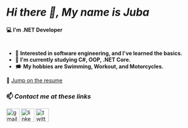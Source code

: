 # *Hi there 👋, My name is Juba*  
#### 💻 I'm .NET Developer 
#
- 🔭 **Interested in software engineering, and I've learned the basics.**
- 🧠 **I'm currently studying C#, OOP, .NET Core.**
- 🗯️ **My hobbies are Swimming, Workout, and Motorcycles.**


📄 [Jump on the resume](https://github.com/juba97/Resume)

### 📫 *Contact me at these links*
[<img src='https://upload.wikimedia.org/wikipedia/commons/thumb/7/7e/Gmail_icon_%282020%29.svg/512px-Gmail_icon_%282020%29.svg.png' alt='gmail' height='35'>](mailto:jubikokoguashvili97@gmail.com) [<img src='https://icons.veryicon.com/png/Internet%20%26%20Web/Simple%201/linkedin.png' alt='linkedin' height='35'>](https://www.linkedin.com/in/juba-koguashvili-0a2108a8/)  [<img src='https://seeklogo.com/images/T/twitter-logo-A84FE9258E-seeklogo.com.png' alt='twitter' height='35'>](https://twitter.com/jubakoguashvili)
